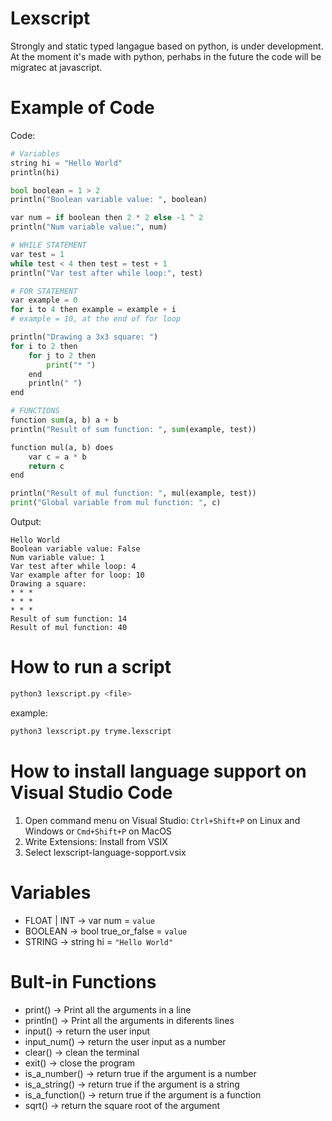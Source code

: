 # Lexscript
Strongly and static typed langague based on python, is under development.
At the moment it's made with python, perhabs in the future the code will be migratec at javascript.

# Example of Code
Code:
```python
# Variables
string hi = "Hello World"
println(hi)

bool boolean = 1 > 2
println("Boolean variable value: ", boolean)

var num = if boolean then 2 * 2 else -1 ^ 2
println("Num variable value:", num)

# WHILE STATEMENT
var test = 1
while test < 4 then test = test + 1
println("Var test after while loop:", test)

# FOR STATEMENT
var example = 0
for i to 4 then example = example + i 
# example = 10, at the end of for loop

println("Drawing a 3x3 square: ")
for i to 2 then
    for j to 2 then
        print("* ")
    end
    println(" ")
end

# FUNCTIONS
function sum(a, b) a + b
println("Result of sum function: ", sum(example, test))

function mul(a, b) does
    var c = a * b
    return c
end

println("Result of mul function: ", mul(example, test))
print("Global variable from mul function: ", c)
```
Output:
```
Hello World
Boolean variable value: False
Num variable value: 1
Var test after while loop: 4
Var example after for loop: 10
Drawing a square: 
* * *
* * *
* * *
Result of sum function: 14
Result of mul function: 40
```

# How to run a script
```bash
python3 lexscript.py <file>
```
example:
```bash
python3 lexscript.py tryme.lexscript
```

# How to install language support on Visual Studio Code
1. Open command menu on Visual Studio: `Ctrl+Shift+P` on Linux and Windows or `Cmd+Shift+P` on MacOS
2. Write Extensions: Install from VSIX
3. Select lexscript-language-sopport.vsix

# Variables
- FLOAT | INT -> var num = `value`
- BOOLEAN -> bool true_or_false = `value`
- STRING -> string hi = `"Hello World"`

# Bult-in Functions
- print()         -> Print all the arguments in a line
- println()       -> Print all the arguments in diferents lines
- input()         -> return the user input
- input_num()     -> return the user input as a number
- clear()         -> clean the terminal
- exit()          -> close the program
- is_a_number()   -> return true if the argument is a number
- is_a_string()   -> return true if the argument is a string
- is_a_function() -> return true if the argument is a function
- sqrt()          -> return the square root of the argument
